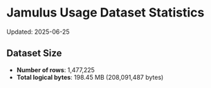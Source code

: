 # Jamulus Usage Dataset Statistics

Updated: 2025-06-25

## Dataset Size
- **Number of rows**: 1,477,225
- **Total logical bytes**: 198.45 MB (208,091,487 bytes)
